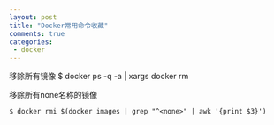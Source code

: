 ```yaml
--- 
layout: post
title: "Docker常用命令收藏"
comments: true
categories:
 - docker
---
```


移除所有镜像 
$ docker ps -q -a | xargs docker rm 

移除所有none名称的镜像 

```shell
$ docker rmi $(docker images | grep "^<none>" | awk '{print $3}') 
```
